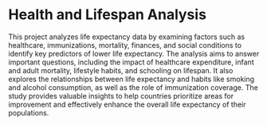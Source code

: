 # Health and Lifespan Analysis

This project analyzes life expectancy data by examining factors such as healthcare,
immunizations, mortality, finances, and social conditions to identify key predictors of
lower life expectancy. The analysis aims to answer important questions, including the
impact of healthcare expenditure, infant and adult mortality, lifestyle habits, and
schooling on lifespan. It also explores the relationships between life expectancy and
habits like smoking and alcohol consumption, as well as the role of immunization
coverage. The study provides valuable insights to help countries prioritize areas for
improvement and effectively enhance the overall life expectancy of their populations.
